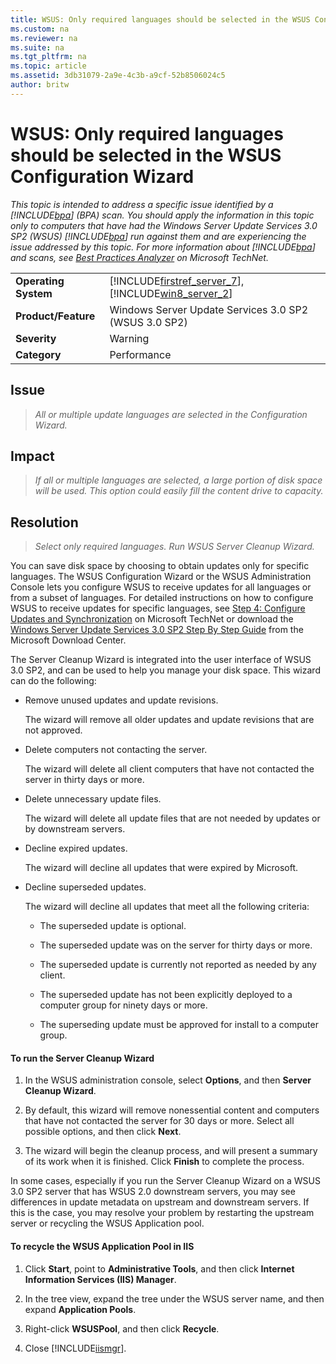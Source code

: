 ```yaml
---
title: WSUS: Only required languages should be selected in the WSUS Configuration Wizard
ms.custom: na
ms.reviewer: na
ms.suite: na
ms.tgt_pltfrm: na
ms.topic: article
ms.assetid: 3db31079-2a9e-4c3b-a9cf-52b8506024c5
author: britw
---
```

# WSUS: Only required languages should be selected in the WSUS Configuration Wizard
*This topic is intended to address a specific issue identified by a [!INCLUDE[bpa](../Token/bpa_md.md)] \(BPA\) scan. You should apply the information in this topic only to computers that have had the Windows Server Update Services 3.0 SP2 \(WSUS\) [!INCLUDE[bpa](../Token/bpa_md.md)] run against them and are experiencing the issue addressed by this topic. For more information about [!INCLUDE[bpa](../Token/bpa_md.md)] and scans, see [Best Practices Analyzer](http://go.microsoft.com/fwlink/?LinkId=122786) on Microsoft TechNet.*  
  
|||  
|-|-|  
|**Operating System**|[!INCLUDE[firstref_server_7](../Token/firstref_server_7_md.md)], [!INCLUDE[win8_server_2](../Token/win8_server_2_md.md)]|  
|**Product\/Feature**|Windows Server Update Services 3.0 SP2 \(WSUS 3.0 SP2\)|  
|**Severity**|Warning|  
|**Category**|Performance|  
  
## Issue  
  
> *All or multiple update languages are selected in the Configuration Wizard.*  
  
## Impact  
  
> *If all or multiple languages are selected, a large portion of disk space will be used. This option could easily fill the content drive to capacity.*  
  
## Resolution  
  
> *Select only required languages. Run WSUS Server Cleanup Wizard.*  
  
You can save disk space by choosing to obtain updates only for specific languages. The WSUS Configuration Wizard or the WSUS Administration Console lets you configure WSUS to receive updates for all languages or from a subset of languages. For detailed instructions on how to configure WSUS to receive updates for specific languages, see [Step 4: Configure Updates and Synchronization](http://go.microsoft.com/fwlink/?LinkId=168875) on Microsoft TechNet or download the [Windows Server Update Services 3.0 SP2 Step By Step Guide](http://go.microsoft.com/fwlink/?LinkId=139836) from the Microsoft Download Center.  
  
The Server Cleanup Wizard is integrated into the user interface of WSUS 3.0 SP2, and can be used to help you manage your disk space. This wizard can do the following:  
  
-   Remove unused updates and update revisions.  
  
    The wizard will remove all older updates and update revisions that are not approved.  
  
-   Delete computers not contacting the server.  
  
    The wizard will delete all client computers that have not contacted the server in thirty days or more.  
  
-   Delete unnecessary update files.  
  
    The wizard will delete all update files that are not needed by updates or by downstream servers.  
  
-   Decline expired updates.  
  
    The wizard will decline all updates that were expired by Microsoft.  
  
-   Decline superseded updates.  
  
    The wizard will decline all updates that meet all the following criteria:  
  
    -   The superseded update is optional.  
  
    -   The superseded update was on the server for thirty days or more.  
  
    -   The superseded update is currently not reported as needed by any client.  
  
    -   The superseded update has not been explicitly deployed to a computer group for ninety days or more.  
  
    -   The superseding update must be approved for install to a computer group.  
  
#### To run the Server Cleanup Wizard  
  
1.  In the WSUS administration console, select **Options**, and then **Server Cleanup Wizard**.  
  
2.  By default, this wizard will remove nonessential content and computers that have not contacted the server for 30 days or more. Select all possible options, and then click **Next**.  
  
3.  The wizard will begin the cleanup process, and will present a summary of its work when it is finished. Click **Finish** to complete the process.  
  
In some cases, especially if you run the Server Cleanup Wizard on a WSUS 3.0 SP2 server that has WSUS 2.0 downstream servers, you may see differences in update metadata on upstream and downstream servers. If this is the case, you may resolve your problem by restarting the upstream server or recycling the WSUS Application pool.  
  
#### To recycle the WSUS Application Pool in IIS  
  
1.  Click **Start**, point to **Administrative Tools**, and then click **Internet Information Services \(IIS\) Manager**.  
  
2.  In the tree view, expand the tree under the WSUS server name, and then expand **Application Pools**.  
  
3.  Right\-click **WSUSPool**, and then click **Recycle**.  
  
4.  Close [!INCLUDE[iismgr](../Token/iismgr_md.md)].  
  
